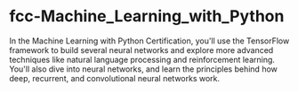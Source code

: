 # fcc-Machine_Learning_with_Python
In the Machine Learning with Python Certification, you'll use the TensorFlow framework to build several neural networks and explore more advanced techniques like natural language processing and reinforcement learning.  You'll also dive into neural networks, and learn the principles behind how deep, recurrent, and convolutional neural networks work.
